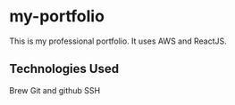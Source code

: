 # my-portfolio
This is my professional portfolio. It uses AWS and ReactJS.


## Technologies Used

Brew
Git and github
SSH
